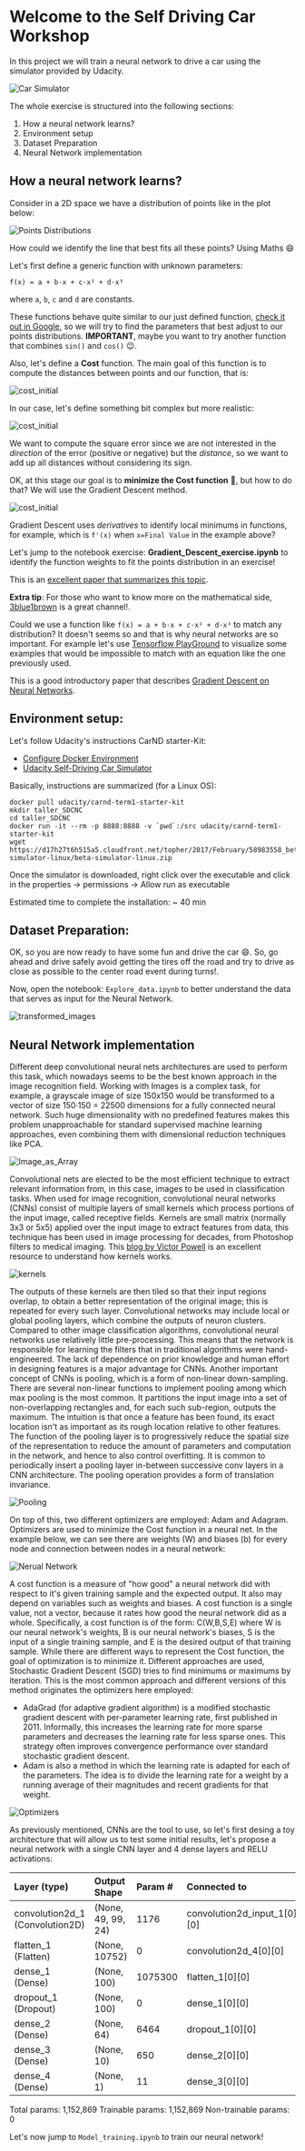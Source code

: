 # Welcome to the Self Driving Car Workshop
In this project we will train a neural network to drive a car using the simulator provided by Udacity.

![Car Simulator](imgs/car_simulator.png)

The whole exercise is structured into the following sections:
 1. How a neural network learns?
 2. Environment setup
 3. Dataset Preparation
 4. Neural Network implementation

## How a neural network learns?
Consider in a 2D space we have a distribution of points like in the plot below:

![Points Distributions](imgs/points_distributions.png)

How could we identify the line that best fits all these points? Using Maths :smile:

Let's first define a generic function with unknown parameters:
```
f(x) = a + b·x + c·x² + d·x³
```
where ```a```, ```b```, ```c``` and ```d``` are constants.

These functions behave quite similar to our just defined function, [check it out in Google](https://www.google.es/search?ie=UTF-8&q=sin%28%x%29&gws_rd=cr&ei=GQBeWaSHDoe6Ucb9nKgJ#q=1+%2B+0.1*x+%2B+1.5*x^2+%2B+0.5*x^3,+-2+%2B+0*x+%2B+4.5*x^2+%2B+2.25*x^3), so we will try to find the parameters that best adjust to our points distributions. **IMPORTANT**, maybe you want to try another function that combines ```sin()``` and ```cos()``` :wink:.

Also, let's define a **Cost** function. The main goal of this function is to compute the distances between points and our function, that is:

![cost_initial](imgs/cost_initial.jpg)

In our case, let's define something bit complex but more realistic:

![cost_initial](imgs/cost_final.jpg)

We want to compute the square error since we are not interested in the _direction_ of the error (positive or negative) but the _distance_, so we want to add up all distances without considering its sign.

OK, at this stage our goal is to **minimize the Cost function** :muscle:, but how to do that? We will use the Gradient Descent method.

![cost_initial](imgs/gd_example.png)

Gradient Descent uses *derivatives* to identify local minimums in functions, for example, which is ```f'(x)``` when ```x=Final Value``` in the example above?

Let's jump to the notebook exercise:  **Gradient_Descent_exercise.ipynb** to identify the function weights to fit the points distribution in an exercise!

This is an [excellent paper that summarizes this topic](http://www.omgroup.edu.in/ejournal/Papers%20for%20E-Journal/PDF/2.pdf).

**Extra tip**: For those who want to know more on the mathematical side, [3blue1brown](https://www.youtube.com/watch?v=WUvTyaaNkzM&list=PLZHQObOWTQDMsr9K-rj53DwVRMYO3t5Yr) is a great channel!.

Could we use a function like ```f(x) = a + b·x + c·x² + d·x³``` to match any distribution? It doesn't seems so and that is why neural networks are so important. For example let's use [Tensorflow PlayGround](http://playground.tensorflow.org/#activation=tanh&batchSize=10&dataset=circle&regDataset=reg-plane&learningRate=0.03&regularizationRate=0&noise=0&networkShape=4,2&seed=0.67669&showTestData=false&discretize=false&percTrainData=50&x=true&y=true&xTimesY=false&xSquared=false&ySquared=false&cosX=false&sinX=false&cosY=false&sinY=false&collectStats=false&problem=classification&initZero=false&hideText=false) to visualize some examples that would be impossible to match with an equation like the one previously used.

This is a good introductory paper that describes [Gradient Descent on Neural Networks](http://www.omgroup.edu.in/ejournal/Papers%20for%20E-Journal/PDF/2.pdf).


## Environment setup:

Let's follow Udacity's instructions CarND starter-Kit:
 - [Configure Docker Environment](https://github.com/udacity/CarND-Term1-Starter-Kit/blob/master/doc/configure_via_docker.md#install-docker-on-your-computer)
 - [Udacity Self-Driving Car Simulator](https://github.com/udacity/self-driving-car-sim#welcome-to-udacitys-self-driving-car-simulator)


 Basically, instructions are summarized (for a Linux OS):
 ```
 docker pull udacity/carnd-term1-starter-kit
 mkdir taller_SDCNC
 cd taller_SDCNC
 docker run -it --rm -p 8888:8888 -v `pwd`:/src udacity/carnd-term1-starter-kit
wget https://d17h27t6h515a5.cloudfront.net/topher/2017/February/58983558_beta-simulator-linux/beta-simulator-linux.zip
 ```

 Once the simulator is downloaded, right click over the executable and click in the properties -> permissions -> Allow run as executable

 Estimated time to complete the installation: ~ 40 min


## Dataset Preparation:
 OK, so you are now ready to have some fun and drive the car :smile:. So, go ahead and drive safely avoid getting the tires off the road and try to drive as close as possible to the center road event during turns!.

 Now, open the notebook: ```Explore_data.ipynb``` to better understand the data that serves as input for the Neural Network.

![transformed_images](imgs/augmented_example.jpg)

## Neural Network implementation

Different deep convolutional neural nets architectures are used to perform this task, which nowadays seems to be the best known approach in the image recognition field. Working with Images is a complex task, for example, a grayscale image of size 150x150 would be transformed to a vector of size 150·150 = 22500 dimensions for a fully connected neural network. Such huge dimensionality with no predefined features makes this problem unapproachable for standard supervised machine learning approaches, even combining them with dimensional reduction techniques like PCA.

![Image_as_Array](imgs/image_transformations.png)

Convolutional nets are elected to be the most efficient technique to extract relevant information from, in this case, images to be used in classification tasks. When used for image recognition, convolutional neural networks (CNNs) consist of multiple layers of small kernels which process portions of the input image, called receptive fields. Kernels are small matrix (normally 3x3 or 5x5) applied over the input image to extract features from data, this technique has been used in image processing for decades, from Photoshop filters to medical imaging. This [blog by Victor Powell](http://setosa.io/ev/image-kernels/) is an excellent resource to understand how kernels works.

![kernels](imgs/kernel.png)

The outputs of these kernels are then tiled so that their input regions overlap, to obtain a better representation of the original image; this is repeated for every such layer. Convolutional networks may include local or global pooling layers, which combine the outputs of neuron clusters. Compared to other image classification algorithms, convolutional neural networks use relatively little pre-processing. This means that the network is responsible for learning the filters that in traditional algorithms were hand-engineered. The lack of dependence on prior knowledge and human effort in designing features is a major advantage for CNNs.
Another important concept of CNNs is pooling, which is a form of non-linear down-sampling. There are several non-linear functions to implement pooling among which max pooling is the most common. It partitions the input image into a set of non-overlapping rectangles and, for each such sub-region, outputs the maximum. The intuition is that once a feature has been found, its exact location isn't as important as its rough location relative to other features. The function of the pooling layer is to progressively reduce the spatial size of the representation to reduce the amount of parameters and computation in the network, and hence to also control overfitting. It is common to periodically insert a pooling layer in-between successive conv layers in a CNN architecture. The pooling operation provides a form of translation invariance.

![Pooling](imgs/cnn_pooling.png)

On top of this, two different optimizers are employed: Adam and Adagram. Optimizers are used to minimize the Cost function in a neural net. In the example below, we can see there are weights (W) and biases (b) for every node and connection between nodes in a neural network:

![Nerual Network](imgs/optimizers.png)

A cost function is a measure of "how good" a neural network did with respect to it's given training sample and the expected output. It also may depend on variables such as weights and biases. A cost function is a single value, not a vector, because it rates how good the neural network did as a whole.
Specifically, a cost function is of the form:
C(W,B,S,E)
where W is our neural network's weights, B is our neural network's biases, S is the input of a single training sample, and E is the desired output of that training sample.
While there are different ways to represent the Cost function, the goal of optimization is to minimize it. Different approaches are used, Stochastic Gradient Descent (SGD) tries to find minimums or maximums by iteration. This is the most common approach and different versions of this method originates the optimizers here employed:
 * AdaGrad (for adaptive gradient algorithm) is a modified stochastic gradient descent with per-parameter learning rate, first published in 2011. Informally, this increases the learning rate for more sparse parameters and decreases the learning rate for less sparse ones. This strategy often improves convergence performance over standard stochastic gradient descent.
 * Adam is also a method in which the learning rate is adapted for each of the parameters. The idea is to divide the learning rate for a weight by a running average of their magnitudes and recent gradients for that weight.

![Optimizers](imgs/sgd.png)

 As previously mentioned, CNNs are the tool to use, so let's first desing a toy architecture that will allow us to test some initial results, let's propose a neural network with a single CNN layer and 4 dense layers and RELU activations:

 |Layer (type)                     |Output Shape          |Param #     |Connected to               |
 |:--------------------------------|:---------------------|:-----------|:--------------------------|
 |convolution2d_1 (Convolution2D)  |(None, 49, 99, 24)    |1176        |convolution2d_input_1[0][0]|
 |flatten_1 (Flatten)              |(None, 10752)         |0           |convolution2d_4[0][0]      |
 |dense_1 (Dense)                  |(None, 100)           |1075300     |flatten_1[0][0]            |
 |dropout_1 (Dropout)              |(None, 100)           |0           |dense_1[0][0]              |
 |dense_2 (Dense)                  |(None, 64)            |6464        |dropout_1[0][0]            |
 |dense_3 (Dense)                  |(None, 10)            |650         |dense_2[0][0]              |
 |dense_4 (Dense)                  |(None, 1)             |11          |dense_3[0][0]              |

 Total params: 1,152,869
 Trainable params: 1,152,869
 Non-trainable params: 0


Let's now jump to ```Model_training.ipynb``` to train our neural network!
